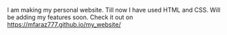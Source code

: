 I am making my personal website.
Till now I have used HTML and CSS. Will be adding my features soon.
Check it out on https://mfaraz777.github.io/my_website/
